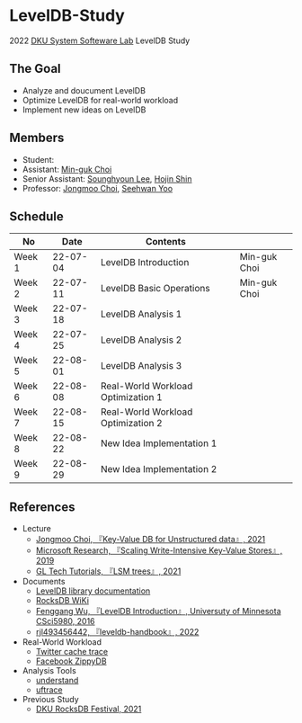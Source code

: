 # LevelDB-Study
2022 [DKU System Softeware Lab](https://sslab.dankook.ac.kr/) LevelDB Study

## The Goal
* Analyze and doucument LevelDB
* Optimize LevelDB for real-world workload
* Implement new ideas on LevelDB

## Members
* Student:
* Assistant: [Min-guk Choi](https://github.com/korea-choi)
* Senior Assistant: [Sounghyoun Lee](https://github.com/shl812), [Hojin Shin](https://github.com/shinhojin)
* Professor: [Jongmoo Choi](http://embedded.dankook.ac.kr/~choijm/), [Seehwan Yoo](https://sites.google.com/site/dkumobileos/members/seehwanyoo)

## Schedule
|No|Date|Contents||
|--|--|--|--|
|Week 1|22-07-04|LevelDB Introduction|Min-guk Choi|
|Week 2|22-07-11|LevelDB Basic Operations|Min-guk Choi|
|Week 3|22-07-18|LevelDB Analysis 1|||
|Week 4|22-07-25|LevelDB Analysis 2|||
|Week 5|22-08-01|LevelDB Analysis 3|||
|Week 6|22-08-08|Real-World Workload Optimization 1|||
|Week 7|22-08-15|Real-World Workload Optimization 2|||
|Week 8|22-08-22|New Idea Implementation 1|||
|Week 9|22-08-29|New Idea Implementation 2|||

## References
* Lecture
  - [Jongmoo Choi, 『Key-Value DB for Unstructured data』, 2021](https://mooc.dankook.ac.kr/courses/61d537a3b6b71841651153b3)
  - [Microsoft Research, 『Scaling Write-Intensive Key-Value Stores』, 2019](https://www.youtube.com/watch?v=b6SI8VbcT4w)
  - [GL Tech Tutorials, 『LSM trees』, 2021](https://youtube.com/playlist?list=PLRNjlOFk-f0lJJZVoSAmcwZgVtp64tXaX)
* Documents
  - [LevelDB library documentation](https://github.com/google/leveldb/blob/main/doc/index.md)
  - [RocksDB WiKi](https://github.com/facebook/rocksdb/wiki)
  - [Fenggang Wu, 『LevelDB Introduction』, Universuty of Minnesota CSci5980, 2016](https://www-users.cselabs.umn.edu/classes/Spring-2020/csci5980/index.php?page=presentation)
  - [rjl493456442, 『leveldb-handbook』, 2022](https://github.com/rjl493456442/leveldb-handbook)
* Real-World Workload
  - [Twitter cache trace](https://github.com/twitter/cache-trace)
  - [Facebook ZippyDB](https://github.com/facebook/rocksdb/wiki/RocksDB-Trace%2C-Replay%2C-Analyzer%2C-and-Workload-Generation)
* Analysis Tools
  - [understand](https://licensing.scitools.com/download)
  - [uftrace](https://github.com/namhyung/uftrace)
* Previous Study
  - [DKU RocksDB Festival, 2021](https://github.com/DKU-StarLab/RocksDB_Festival)
